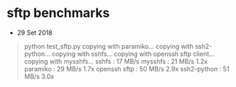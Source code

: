 # sftp benchmarks
- 29 Set 2018
> python test_sftp.py
copying with paramiko...
copying with ssh2-python...
copying with sshfs...
copying with openssh sftp client...
copying with mysshfs...
sshfs         : 17 MB/s 
mysshfs       : 21 MB/s 1.2x
paramiko      : 29 MB/s 1.7x
openssh sftp  : 50 MB/s 2.9x
ssh2-python   : 51 MB/s 3.0x

